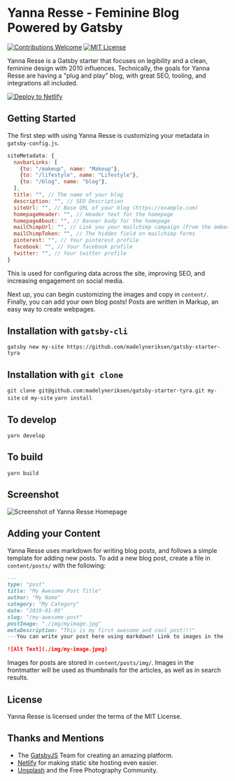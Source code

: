 # Yanna Resse - Feminine Blog Powered by Gatsby

[![Contributions Welcome](https://img.shields.io/badge/Contributions-Welcome-green.svg)](https://shields.io/) [![MIT License](https://img.shields.io/badge/License-MIT-blue.svg)](https://shields.io/)

Yanna Resse is a Gatsby starter that focuses on legibility and a clean, feminine design with 2010 influences. Technically, the goals for Yanna Resse are having a "plug and play" blog, with great SEO, tooling, and integrations all included.

[![Deploy to Netlify](https://www.netlify.com/img/deploy/button.svg)](https://app.netlify.com/start/deploy?repository=https://github.com/madelyneriksen/gatsby-starter-tyra)

## Getting Started

The first step with using Yanna Resse is customizing your metadata in `gatsby-config.js`.

```javascript
siteMetadata: {
  navbarLinks: [
    {to: "/makeup", name: "Makeup"},
    {to: "/lifestyle", name: "Lifestyle"},
    {to: "/blog", name: "blog"},
  ],
  title: "", // The name of your blog
  description: "", // SEO Description
  siteUrl: "", // Base URL of your blog (https://example.com)
  homepageHeader: "", // Header text for the homepage
  homepageAbout: "", // Banner body for the homepage
  mailChimpUrl: "", // Link you your mailchimp campaign (From the embedded form maker)
  mailChimpToken: "", // The hidden field on mailchimp forms
  pinterest: "", // Your pinterest profile
  facebook: "", // Your facebook profile
  twitter: "", // Your twitter profile
}
```

This is used for configuring data across the site, improving SEO, and increasing engagement on social media.

Next up, you can begin customizing the images and copy in `content/`. Finally, you can add your own blog posts! Posts are written in Markup, an easy way to create webpages.

## Installation with `gatsby-cli`

`gatsby new my-site https://github.com/madelyneriksen/gatsby-starter-tyra`

## Installation with `git clone`

`git clone git@github.com:madelyneriksen/gatsby-starter-tyra.git my-site`
`cd my-site`
`yarn install`

## To develop

`yarn develop`

## To build

`yarn build`

## Screenshot

![Screenshot of Yanna Resse  Homepage](./screenshot.jpg)

## Adding your Content

Yanna Resse uses markdown for writing blog posts, and follows a simple template for adding new posts. To add a new blog post, create a file in `content/posts/` with the following:

```markdown
---
type: "post"
title: "My Awesome Post Title"
author: "My Name"
category: "My Category"
date: "2019-01-05"
slug: "/my-awesome-post"
postImage: "./img/myimage.jpg"
metaDescription: "This is my first awesome and cool post!!!"
---You can write your post here using markdown! Link to images in the `img` folder using this syntax:

![Alt Text](./img/my-image.jpeg)
```

Images for posts are stored in `content/posts/img/`. Images in the frontmatter will be used as thumbnails for the articles, as well as in search results.

## License

Yanna Resse is licensed under the terms of the MIT License.

## Thanks and Mentions

- The [GatsbyJS](https://www.gatsbyjs.org/) Team for creating an amazing platform.
- [Netlify](https://www.netlify.com/) for making static site hosting even easier.
- [Unsplash](https://unsplash.com/) and the Free Photography Community.

